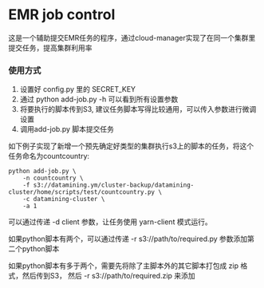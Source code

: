 # EMR job control

这是一个辅助提交EMR任务的程序，通过cloud-manager实现了在同一个集群里提交任务，提高集群利用率

### 使用方式

1. 设置好 config.py 里的 SECRET_KEY
2. 通过 python add-job.py -h 可以看到所有设置参数
3. 将要执行的脚本传到S3, 建议任务脚本写得比较通用，可以传入参数进行微调设置
4. 调用add-job.py 脚本提交任务

如下例子实现了新增一个预先确定好类型的集群执行s3上的脚本的任务，将这个任务命名为countcountry:

```
python add-job.py \
	-n countcountry \
	-f s3://datamining.ym/cluster-backup/datamining-cluster/home/scripts/test/countcountry.py \
	-c datamining-cluster \
	-a 1
```

可以通过传递 -d client 参数，让任务使用 yarn-client 模式运行。

如果python脚本有两个，可以通过传递 -r s3://path/to/required.py 参数添加第二个python脚本

如果python脚本有多于两个，需要先将除了主脚本外的其它脚本打包成 zip 格式，然后传到S3， 然后 -r s3://path/to/required.zip 来添加
